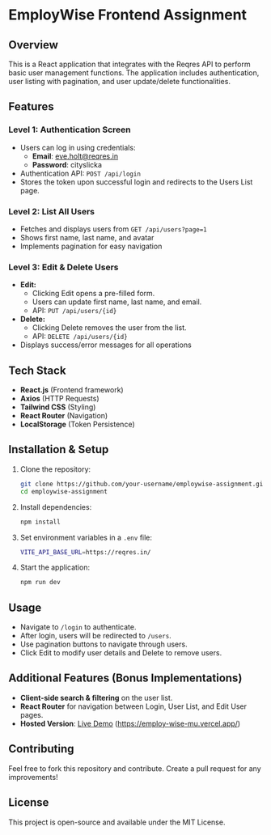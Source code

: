 # EmployWise Frontend Assignment

## Overview
This is a React application that integrates with the Reqres API to perform basic user management functions. The application includes authentication, user listing with pagination, and user update/delete functionalities.

## Features
### Level 1: Authentication Screen
- Users can log in using credentials:
  - **Email**: eve.holt@reqres.in
  - **Password**: cityslicka
- Authentication API: `POST /api/login`
- Stores the token upon successful login and redirects to the Users List page.

### Level 2: List All Users
- Fetches and displays users from `GET /api/users?page=1`
- Shows first name, last name, and avatar
- Implements pagination for easy navigation

### Level 3: Edit & Delete Users
- **Edit:**
  - Clicking Edit opens a pre-filled form.
  - Users can update first name, last name, and email.
  - API: `PUT /api/users/{id}`
- **Delete:**
  - Clicking Delete removes the user from the list.
  - API: `DELETE /api/users/{id}`
- Displays success/error messages for all operations

## Tech Stack
- **React.js** (Frontend framework)
- **Axios** (HTTP Requests)
- **Tailwind CSS** (Styling)
- **React Router** (Navigation)
- **LocalStorage** (Token Persistence)

## Installation & Setup
1. Clone the repository:
   ```sh
   git clone https://github.com/your-username/employwise-assignment.git
   cd employwise-assignment
   ```
2. Install dependencies:
   ```sh
   npm install
   ```
3. Set environment variables in a `.env` file:
   ```sh
   VITE_API_BASE_URL=https://reqres.in/
   ```
4. Start the application:
   ```sh
   npm run dev
   ```

## Usage
- Navigate to `/login` to authenticate.
- After login, users will be redirected to `/users`.
- Use pagination buttons to navigate through users.
- Click Edit to modify user details and Delete to remove users.

## Additional Features (Bonus Implementations)
- **Client-side search & filtering** on the user list.
- **React Router** for navigation between Login, User List, and Edit User pages.
- **Hosted Version**: [Live Demo](#) (https://employ-wise-mu.vercel.app/)

## Contributing
Feel free to fork this repository and contribute. Create a pull request for any improvements!

## License
This project is open-source and available under the MIT License.

